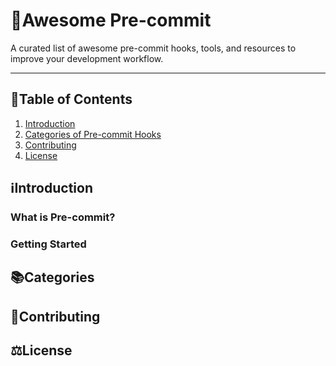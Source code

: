 # 🌟Awesome Pre-commit

A curated list of awesome pre-commit hooks, tools, and resources to improve your development workflow.

------

## 📃Table of Contents

1. [Introduction](#ℹ️Introduction)
2. [Categories of Pre-commit Hooks](#categories)
3. [Contributing](#contributing)
4. [License](#%EF%B8%8Flicense)

## ℹ️Introduction


### What is Pre-commit?

### Getting Started


## 📚Categories


## 🤝Contributing


## ⚖️License
